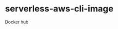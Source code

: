 # serverless-aws-cli-image

[Docker hub](https://hub.docker.com/repository/docker/vitaliikobrin/serverless)
